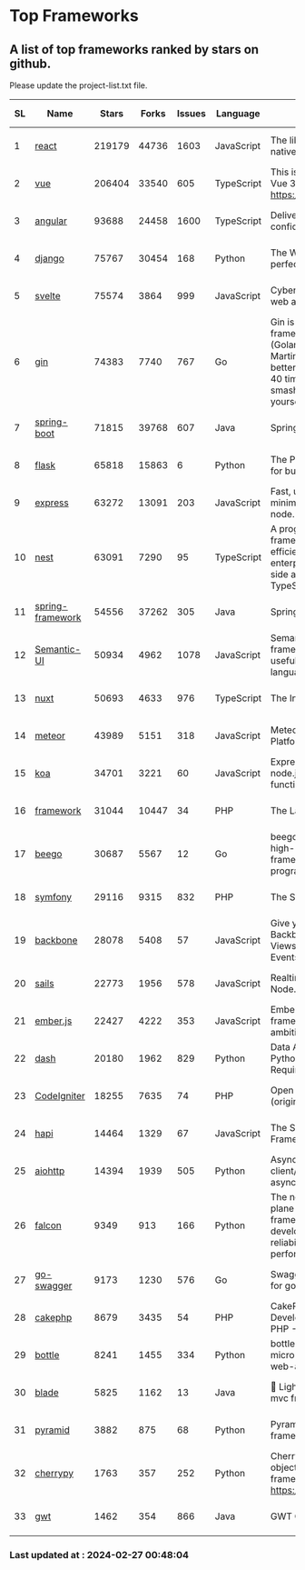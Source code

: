 # Top Frameworks
## A list of top frameworks ranked by stars on github.  
Please update the project-list.txt file.

| SL| Name  | Stars| Forks| Issues | Language | Description | Last Commit |
| --| ------| -----| ---- | ------ | -------- | ----------- | ----------- |
| 1 | [react](https://github.com/facebook/react) | 219179 | 44736 | 1603 | JavaScript | The library for web and native user interfaces. | 2024-02-26 20:55:23 |
| 2 | [vue](https://github.com/vuejs/vue) | 206404 | 33540 | 605 | TypeScript | This is the repo for Vue 2. For Vue 3, go to https://github.com/vuejs/core | 2023-12-31 13:23:55 |
| 3 | [angular](https://github.com/angular/angular) | 93688 | 24458 | 1600 | TypeScript | Deliver web apps with confidence 🚀 | 2024-02-26 18:25:08 |
| 4 | [django](https://github.com/django/django) | 75767 | 30454 | 168 | Python | The Web framework for perfectionists with deadlines. | 2024-02-26 16:18:48 |
| 5 | [svelte](https://github.com/sveltejs/svelte) | 75574 | 3864 | 999 | JavaScript | Cybernetically enhanced web apps | 2024-02-26 21:06:12 |
| 6 | [gin](https://github.com/gin-gonic/gin) | 74383 | 7740 | 767 | Go | Gin is a HTTP web framework written in Go (Golang). It features a Martini-like API with much better performance -- up to 40 times faster. If you need smashing performance, get yourself some Gin. | 2024-02-19 02:34:48 |
| 7 | [spring-boot](https://github.com/spring-projects/spring-boot) | 71815 | 39768 | 607 | Java | Spring Boot | 2024-02-23 09:47:17 |
| 8 | [flask](https://github.com/pallets/flask) | 65818 | 15863 | 6 | Python | The Python micro framework for building web applications. | 2024-02-12 20:50:45 |
| 9 | [express](https://github.com/expressjs/express) | 63272 | 13091 | 203 | JavaScript | Fast, unopinionated, minimalist web framework for node. | 2024-02-26 19:08:10 |
| 10 | [nest](https://github.com/nestjs/nest) | 63091 | 7290 | 95 | TypeScript | A progressive Node.js framework for building efficient, scalable, and enterprise-grade server-side applications with TypeScript/JavaScript 🚀 | 2024-02-26 08:06:01 |
| 11 | [spring-framework](https://github.com/spring-projects/spring-framework) | 54556 | 37262 | 305 | Java | Spring Framework | 2024-02-26 17:12:55 |
| 12 | [Semantic-UI](https://github.com/Semantic-Org/Semantic-UI) | 50934 | 4962 | 1078 | JavaScript | Semantic is a UI component framework based around useful principles from natural language. | 2023-01-11 17:05:32 |
| 13 | [nuxt](https://github.com/nuxt/nuxt) | 50693 | 4633 | 976 | TypeScript | The Intuitive Vue Framework. | 2024-02-26 21:22:10 |
| 14 | [meteor](https://github.com/meteor/meteor) | 43989 | 5151 | 318 | JavaScript | Meteor, the JavaScript App Platform | 2024-02-22 22:37:25 |
| 15 | [koa](https://github.com/koajs/koa) | 34701 | 3221 | 60 | JavaScript | Expressive middleware for node.js using ES2017 async functions | 2024-01-17 02:02:10 |
| 16 | [framework](https://github.com/laravel/framework) | 31044 | 10447 | 34 | PHP | The Laravel Framework. | 2024-02-26 22:20:06 |
| 17 | [beego](https://github.com/beego/beego) | 30687 | 5567 | 12 | Go | beego is an open-source, high-performance web framework for the Go programming language. | 2024-02-05 07:29:29 |
| 18 | [symfony](https://github.com/symfony/symfony) | 29116 | 9315 | 832 | PHP | The Symfony PHP framework | 2024-02-26 10:41:43 |
| 19 | [backbone](https://github.com/jashkenas/backbone) | 28078 | 5408 | 57 | JavaScript | Give your JS App some Backbone with Models, Views, Collections, and Events | 2024-02-25 16:49:40 |
| 20 | [sails](https://github.com/balderdashy/sails) | 22773 | 1956 | 578 | JavaScript | Realtime MVC Framework for Node.js | 2024-02-01 21:05:31 |
| 21 | [ember.js](https://github.com/emberjs/ember.js) | 22427 | 4222 | 353 | JavaScript | Ember.js - A JavaScript framework for creating ambitious web applications | 2024-02-20 17:43:54 |
| 22 | [dash](https://github.com/plotly/dash) | 20180 | 1962 | 829 | Python | Data Apps & Dashboards for Python. No JavaScript Required. | 2024-02-15 15:09:03 |
| 23 | [CodeIgniter](https://github.com/bcit-ci/CodeIgniter) | 18255 | 7635 | 74 | PHP | Open Source PHP Framework (originally from EllisLab) | 2024-02-10 21:52:04 |
| 24 | [hapi](https://github.com/hapijs/hapi) | 14464 | 1329 | 67 | JavaScript | The Simple, Secure Framework Developers Trust | 2024-01-29 15:47:50 |
| 25 | [aiohttp](https://github.com/aio-libs/aiohttp) | 14394 | 1939 | 505 | Python | Asynchronous HTTP client/server framework for asyncio and Python | 2024-02-26 11:19:12 |
| 26 | [falcon](https://github.com/falconry/falcon) | 9349 | 913 | 166 | Python | The no-magic web data plane API and microservices framework for Python developers, with a focus on reliability, correctness, and performance at scale. | 2024-01-16 08:13:02 |
| 27 | [go-swagger](https://github.com/go-swagger/go-swagger) | 9173 | 1230 | 576 | Go | Swagger 2.0 implementation for go | 2024-02-01 11:52:57 |
| 28 | [cakephp](https://github.com/cakephp/cakephp) | 8679 | 3435 | 54 | PHP | CakePHP: The Rapid Development Framework for PHP - Official Repository | 2024-02-26 06:09:15 |
| 29 | [bottle](https://github.com/bottlepy/bottle) | 8241 | 1455 | 334 | Python | bottle.py is a fast and simple micro-framework for python web-applications. | 2024-01-03 22:31:48 |
| 30 | [blade](https://github.com/lets-blade/blade) | 5825 | 1162 | 13 | Java | :rocket: Lightning fast and elegant mvc framework for Java8 | 2023-06-16 05:18:49 |
| 31 | [pyramid](https://github.com/Pylons/pyramid) | 3882 | 875 | 68 | Python | Pyramid - A Python web framework | 2024-02-09 03:32:10 |
| 32 | [cherrypy](https://github.com/cherrypy/cherrypy) | 1763 | 357 | 252 | Python | CherryPy is a pythonic, object-oriented HTTP framework.      https://cherrypy.dev | 2024-02-25 03:28:13 |
| 33 | [gwt](https://github.com/gwtproject/gwt) | 1462 | 354 | 866 | Java | GWT Open Source Project | 2024-02-14 15:40:02 |

### Last updated at : 2024-02-27 00:48:04
